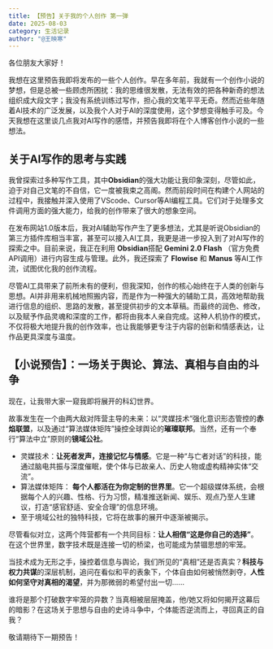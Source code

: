 ```yaml
---
title: 【预告】关于我的个人创作 第一弹
date: 2025-08-03
category: 生活记录
author: "@王映寒"
---
```

各位朋友大家好！

我想在这里预告我即将发布的一些个人创作。早在多年前，我就有一个创作小说的梦想，但是总被一些顾虑所困扰：我的思维很发散，无法有效的把各种新奇的想法组织成大段文字；我没有系统训练过写作，担心我的文笔平平无奇。然而近些年随着AI技术的广泛发展，以及我个人对于AI的深度使用，这个梦想变得触手可及。今天我想在这里谈几点我对AI写作的感悟，并预告我即将在个人博客创作小说的一些想法。
## 关于AI写作的思考与实践

我曾探索过多种写作工具，其中**Obsidian**的强大功能让我印象深刻，尽管如此，迫于对自己文笔的不自信，它一度被我束之高阁。然而前段时间在构建个人网站的过程中，我接触并深入使用了VScode、Cursor等AI编程工具。它们对于处理多文件调用方面的强大能力，给我的创作带来了很大的想象空间。

在发布网站1.0版本后，我对AI辅助写作产生了更多想法，尤其是听说Obsidian的第三方插件库相当丰富，甚至可以接入AI工具，我更是进一步投入到了对AI写作的探索之中。目前来说，我正在利用 **Obsidian**搭配 **Gemini 2.0 Flash** （官方免费API调用）进行内容生成与管理。此外，我还探索了 **Flowise** 和 **Manus** 等AI工作流，试图优化我的创作流程。

尽管AI工具带来了前所未有的便利，但我深知，创作的核心始终在于人类的创新与思想。AI并非用来机械地照搬内容，而是作为一种强大的辅助工具，高效地帮助我进行信息的组织、思路的发散，甚至提供初步的文本草稿。而最终的润色、修改，以及赋予作品灵魂和深度的工作，都将由我本人亲自完成。这种人机协作的模式，不仅将极大地提升我的创作效率，也让我能够更专注于内容的创新和情感表达，让作品更具深度与温度。

## 【小说预告】：一场关于舆论、算法、真相与自由的斗争

现在，让我带大家一窥我即将展开的科幻世界。

故事发生在一个由两大敌对阵营主导的未来：以“灵媒技术”强化意识形态管控的**赤焰联盟**，以及通过“算法媒体矩阵”操控全球舆论的**璀璨联邦**。当然，还有一个奉行“算法中立”原则的**镜域公社**。

- 灵媒技术：**让死者发声，连接记忆与情感**。它是一种“与亡者对话”的科技，能通过脑电共振与深度催眠，使个体与已故亲人、历史人物或虚构精神实体“交流”。
- 算法媒体矩阵： **每个人都活在为你定制的世界里**。它一个超级媒体系统，会根据每个人的兴趣、性格、行为习惯，精准推送新闻、娱乐、观点乃至人生建议，打造“感官舒适、安全合理”的信息环境。
- 至于境域公社的独特科技，它将在故事的展开中逐渐被揭示。

尽管看似对立，这两个阵营都有一个共同目标：**让人相信“这是你自己的选择”**。在这个世界里，数字技术既是连接一切的桥梁，也可能成为禁锢思想的牢笼。

当技术成为无形之手，操控着信息与舆论，我们所见的“真相”还是否真实？**科技与权力共谋**的深层机制，追问在看似和平的表象下，个体自由如何被悄然剥夺，**人性如何坚守对真相的渴望**，并为那微弱的希望付出一切......

谁将是那个打破数字牢笼的异数？当真相被层层掩盖，他/她又将如何揭开这幕后的暗影？在这场关于思想与自由的史诗斗争中，个体能否逆流而上，寻回真正的自我？

敬请期待下一期预告！